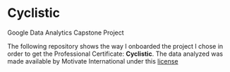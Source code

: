 # Cyclistic
Google Data Analytics Capstone Project

The following repository shows the way I onboarded the project I chose in order to get the Professional Certificate: **Cyclistic**. The data analyzed was made available by Motivate International under this [license](https://ride.divvybikes.com/data-license-agreement)
